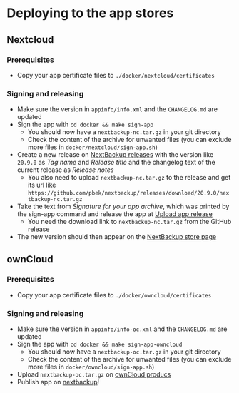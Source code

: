 # Deploying to the app stores

## Nextcloud

### Prerequisites

- Copy your app certificate files to `./docker/nextcloud/certificates`

### Signing and releasing

- Make sure the version in `appinfo/info.xml` and the `CHANGELOG.md` are updated
- Sign the app with `cd docker && make sign-app`
    - You should now have a `nextbackup-nc.tar.gz` in your git directory
    - Check the content of the archive for unwanted files (you can exclude more files in
      `docker/nextcloud/sign-app.sh`)
- Create a new release on [NextBackup releases](https://github.com/pbek/nextbackup/releases)
  with the version like `20.9.0` as *Tag name* and *Release title* and the changelog text of the current
  release as *Release notes*
    - You also need to upload `nextbackup-nc.tar.gz` to the release and get its url
      like `https://github.com/pbek/nextbackup/releases/download/20.9.0/nextbackup-nc.tar.gz`
- Take the text from *Signature for your app archive*, which was printed by the sign-app command and
  release the app at [Upload app release](https://apps.nextcloud.com/developer/apps/releases/new)
    - You need the download link to `nextbackup-nc.tar.gz` from the GitHub release
- The new version should then appear on the [NextBackup store page](https://apps.nextcloud.com/apps/nextbackup)

## ownCloud

### Prerequisites

- Copy your app certificate files to `./docker/owncloud/certificates`

### Signing and releasing

- Make sure the version in `appinfo/info-oc.xml` and the `CHANGELOG.md` are updated
- Sign the app with `cd docker && make sign-app-owncloud`
    - You should now have a `nextbackup-oc.tar.gz` in your git directory
    - Check the content of the archive for unwanted files (you can exclude more files in
      `docker/owncloud/sign-app.sh`)
- Upload `nextbackup-oc.tar.gz` on [ownCloud producs](https://marketplace.owncloud.com/account/products)
- Publish app on [nextbackup](https://marketplace.owncloud.com/account/edit/nextbackup)!

